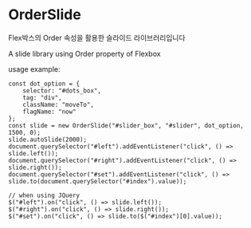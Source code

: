 # OrderSlide
Flex박스의 Order 속성을 활용한 슬라이드 라이브러리입니다

A slide library using Order property of Flexbox

usage example:
```
const dot_option = {
	selector: "#dots_box",
	tag: "div",
	className: "moveTo",
	flagName: "now"
};
const slide = new OrderSlide("#slider_box", "#slider", dot_option, 1500, 0);
slide.autoSlide(2000);
document.querySelector("#left").addEventListener("click", () => slide.left());
document.querySelector("#right").addEventListener("click", () => slide.right());
document.querySelector("#set").addEventListener("click", () => slide.to(document.querySelector("#index").value));

// when using JQuery
$("#left").on("click", () => slide.left());
$("#right").on("click", () => slide.right());
$("#set").on("click", () => slide.to($("#index")[0].value));
```
